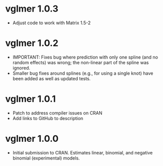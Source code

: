 # vglmer 1.0.3

* Adjust code to work with Matrix 1.5-2

# vglmer 1.0.2

* IMPORTANT: Fixes bug where prediction with only one spline  (and no random effects) was wrong; the non-linear part of the spline was ignored.
* Smaller bug fixes around splines (e.g., for using a single knot) have been added as well as updated tests.

# vglmer 1.0.1

* Patch to address compiler issues on CRAN
* Add links to GitHub to description

# vglmer 1.0.0

* Initial submission to CRAN. Estimates linear, binomial, and negative binomial (experimental) models.
